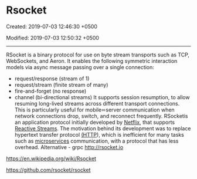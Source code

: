 # Rsocket

Created: 2019-07-03 12:46:30 +0500

Modified: 2019-07-03 12:50:32 +0500

---

RSocket is a binary protocol for use on byte stream transports such as TCP, WebSockets, and Aeron.
It enables the following symmetric interaction models via async message passing over a single connection:

- request/response (stream of 1)
- request/stream (finite stream of many)
- fire-and-forget (no response)
- channel (bi-directional streams)
It supports session resumption, to allow resuming long-lived streams across different transport connections. This is particularly useful for mobile⬄server communication when network connections drop, switch, and reconnect frequently.
RSocketis an application protocol initially developed by [Netflix](https://en.wikipedia.org/wiki/Netflix), that supports [Reactive Streams](https://en.wikipedia.org/wiki/Reactive_Streams). The motivation behind its development was to replace hypertext transfer protocol [(HTTP](https://en.wikipedia.org/wiki/HTTP)), which is inefficient for many tasks such as [microservices](https://en.wikipedia.org/wiki/Microservice) communication, with a protocol that has less overhead.
Alternative - grpc
<http://rsocket.io>

<https://en.wikipedia.org/wiki/Rsocket>

<https://github.com/rsocket/rsocket>
